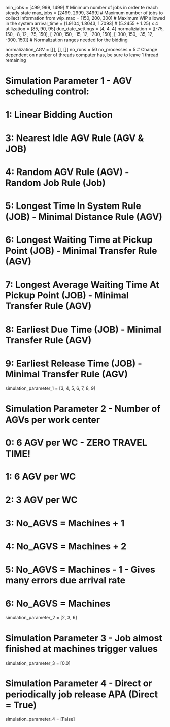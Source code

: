 min_jobs = [499, 999, 1499]  # Minimum number of jobs in order te reach steady state
max_jobs = [2499, 2999, 3499]  # Maximum number of jobs to collect information from
wip_max = [150, 200, 300]  # Maximum WIP allowed in the system
arrival_time = [1.9104, 1.8043, 1.7093]  # (5.2455 + 1.25) x 4
utilization = [85, 90, 95]
due_date_settings = [4, 4, 4]
normaliziation = [[-75, 150, -8, 12, -75, 150],
                  [-200, 150, -15, 12, -200, 150],
                  [-300, 150, -35, 12, -300, 150]]  # Normalization ranges needed for the bidding

normalization_AGV = [[], [], []]
no_runs = 50
no_processes = 5  # Change dependent on number of threads computer has, be sure to leave 1 thread remaining

# Simulation Parameter 1 - AGV scheduling control:
# 1: Linear Bidding Auction
# 3: Nearest Idle AGV Rule (AGV & JOB)
# 4: Random AGV Rule (AGV) - Random Job Rule (Job)
# 5: Longest Time In System Rule (JOB) - Minimal Distance Rule (AGV)
# 6: Longest Waiting Time at Pickup Point (JOB) - Minimal Transfer Rule (AGV)
# 7: Longest Average Waiting Time At Pickup Point (JOB) - Minimal Transfer Rule (AGV)
# 8: Earliest Due Time (JOB) - Minimal Transfer Rule (AGV)
# 9: Earliest Release Time (JOB) - Minimal Transfer Rule (AGV)
simulation_parameter_1 = [3, 4, 5, 6, 7, 8, 9]

# Simulation Parameter 2 - Number of AGVs per work center
# 0: 6 AGV per WC - ZERO TRAVEL TIME!
# 1: 6 AGV per WC
# 2: 3 AGV per WC
# 3: No_AGVS = Machines + 1
# 4: No_AGVS = Machines + 2
# 5: No_AGVS = Machines - 1 - Gives many errors due arrival rate
# 6: No_AGVS = Machines
simulation_parameter_2 = [2, 3, 6]

# Simulation Parameter 3 - Job almost finished at machines trigger values
simulation_parameter_3 = [0.0]

# Simulation Parameter 4 - Direct or periodically job release APA (Direct = True)
simulation_parameter_4 = [False]